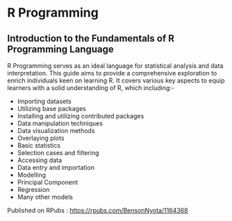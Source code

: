 # R Programming
## Introduction to the Fundamentals of R Programming Language
R Programming serves as an ideal language for statistical analysis and data interpretation. 
This guide aims to provide a comprehensive exploration to enrich individuals keen on learning R. 
It covers various key aspects to equip learners with a solid understanding of R, which including:-
- Importing datasets
- Utilizing base packages
- Installing and utilizing contributed packages
- Data manipulation techniques
- Data visualization methods
- Overlaying plots
- Basic statistics
- Selection cases and filtering
- Accessing data
- Data entry and importation
- Modelling
- Principal Component
- Regression
- Many other models

Published on RPubs : https://rpubs.com/BensonNyota/1164368
